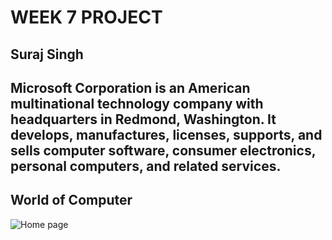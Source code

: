 # WEEK 7 PROJECT

## Suraj Singh

## Microsoft Corporation is an American multinational technology company with headquarters in Redmond, Washington. It develops, manufactures, licenses, supports, and sells computer software, consumer electronics, personal computers, and related services.

## World of Computer

![Home page](https://dochub.com/surajthakur10074/JvvXLgx/screenshot-from-2019-10-14-23-19-36-png)

